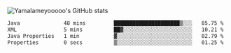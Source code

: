 ![Yamalameyooooo's GitHub stats](https://github-readme-stats.vercel.app/api?username=yamalameyooooo&theme=transparent&show_icons=true\&show=reviews,discussions_started,discussions_answered,prs_merged,prs_merged_percentage)

<!--START_SECTION:waka-->

```txt
Java              48 mins         █████████████████████▒░░░   85.75 %
XML               5 mins          ██▓░░░░░░░░░░░░░░░░░░░░░░   10.21 %
Java Properties   1 min           ▓░░░░░░░░░░░░░░░░░░░░░░░░   02.79 %
Properties        0 secs          ▒░░░░░░░░░░░░░░░░░░░░░░░░   01.25 %
```

<!--END_SECTION:waka-->
